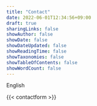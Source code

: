 ```yaml
---
title: "Contact"
date: 2022-06-01T12:34:56+09:00
draft: true
sharingLinks: false
showAuthor: false
showDate: false
showDateUpdated: false
showReadingTime: false
showTaxonomies: false
showTableOfContents: false
showWordCount: false
---
```


English

{{< contactform >}}
